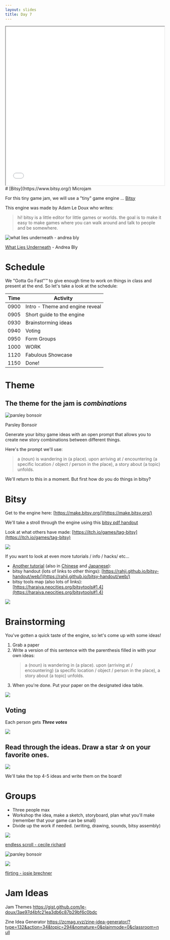 ```yaml
---
layout: slides
title: Day 7
---
```



<iframe src="one_tuesday_morning_in_april.html" style="height:512px; width:512px;"></iframe>
# [Bitsy](https://www.bitsy.org/) Microjam

For this tiny game jam, we will use a "tiny" game engine ... [Bitsy](https://www.bitsy.org/) 

This engine was made by Adam Le Doux who writes:

> hi! bitsy is a little editor for little games or worlds. the goal is to make it easy to make games where you can walk around and talk to people and be somewhere.



![what lies underneath - andrea bly](assets/what-lies-underneath.gif)

[What Lies Underneath](https://andreablythe.itch.io/what-lies-underneath) - Andrea Bly
# Schedule

We "Gotta Go Fast"™ to give enough time to work on things in class and present at the end. So let's take a look at the schedule:

| Time | Activity                        |
| ---- | ------------------------------- |
| 0900 | Intro - Theme and engine reveal |
| 0905 | Short guide to the engine       |
| 0930 | Brainstorming ideas             |
| 0940 | Voting                          |
| 0950 | Form Groups                     |
| 1000 | WORK                            |
| 1120 | Fabulous Showcase               |
| 1150 | Done!                           |

# Theme

## The theme for the jam is ***combinations*** 

![parsley bonsoir](assets/parsleybonsoir-newseason.gif) 

Parsley Bonsoir

Generate your bitsy game ideas with an open prompt that allows you to create new story combinations between different things. 

Here's the prompt we'll use:

> a (noun) is wandering in (a place). upon arriving at / encountering (a specific location / object / person in the place), a story about (a topic) unfolds.

We'll return to this in a moment. But first how do you do things in bitsy?
# Bitsy

Get to the engine here: [https://make.bitsy.org/](https://make.bitsy.org/)

We'll take a stroll through the engine using this [bitsy pdf handout](https://zeroday.camp/wp-content/uploads/2018/09/Bitsy-Guides.pdf) 

Look at what others have made: [https://itch.io/games/tag-bitsy](https://itch.io/games/tag-bitsy)

![](assets/Pasted%20image%2020240422204510.png)

If you want to look at even more tutorials / info / hacks/ etc...

- [Another tutorial](https://www.shimmerwitch.space/bitsyTutorial.html) (also in [Chinese](https://zhuanlan.zhihu.com/p/527178844) and [Japanese](https://gamewriter.jp/?p=4874)): 
- bitsy handout (lots of links to other things): [https://rahji.github.io/bitsy-handout/web/](https://rahji.github.io/bitsy-handout/web/)
- bitsy tools map (also lots of links): [https://haraiva.neocities.org/bitsytools#1,4](https://haraiva.neocities.org/bitsytools#1,4)


![](assets/bitsy_snip.gif)


# Brainstorming

You've gotten a quick taste of the engine, so let's come up with some ideas!

1. Grab a paper
2. Write a version of this sentence with the parenthesis filled in with your own ideas:
   > a (noun) is wandering in (a place). upon (arriving at / encountering) (a specific location / object / person in the place), a story about (a topic) unfolds.
3. When you're done. Put your paper on the designated idea table.

![](assets/window.gif)

## Voting

Each person gets ***Three votes***

![](assets/start-line.gif)
## Read through the ideas. Draw a star ✰ on your favorite ones.

![](assets/start-line.gif)

We'll take the top 4-5 ideas and write them on the board! 

# Groups

- Three people max
- Workshop the idea, make a sketch, storyboard, plan what you'll make (remember that your game can be small)
- Divide up the work if needed. (writing, drawing, sounds, bitsy assembly)



![](assets/endless-scroll.gif)

[endless scroll - cecile richard](https://haraiva.itch.io/endless-scroll)


![parsley bonsoir](assets/parsleybonsoir.gif)


![](assets/Pasted%20image%2020240422204651.png)

[flirting - josie brechner](https://visager.itch.io/flirting)


# Jam Ideas

Jam Themes
https://gist.github.com/le-doux/3ae97d4bfc21ea3db6c87b29bf6c0bdc

Zine Idea Generator
https://zcmag.xyz/zine-idea-generator/?type=132&action=34&topic=294&nomature=0&plainmode=0&classroom=null




